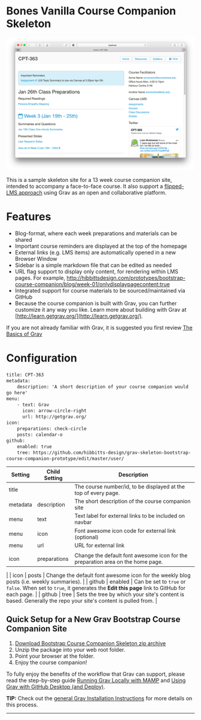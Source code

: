 # Bones Vanilla Course Companion Skeleton

![BVCC Screenshot](assets/bvcc-screenshot.png)

This is a sample skeleton site for a 13 week course companion site, intended to accompany a face-to-face course. It also support a [flipped-LMS approach](http://hibbittsdesign.org/blog/posts/flipped-lms-using-an-open-and-collaborative-platform) using Grav as an open and collaborative platform.

# Features

* Blog-format, where each week preparations and materials can be shared
* Important course reminders are displayed at the top of the homepage
* External links (e.g. LMS items) are automatically opened in a new Browser Window
* Sidebar is a simple markdown file that can be edited as needed
* URL flag support to display only content, for rendering within LMS pages. For example, http://hibbittsdesign.com/prototypes/bootstrap-course-companion/blog/week-01/onlydisplaypagecontent:true
* Integrated support for course materials to be sourced/maintained via GitHub
* Because the course companion is built with Grav, you can further customize it any way you like. Learn more about building with Grav at [http://learn.getgrav.org/](http://learn.getgrav.org/).

If you are not already familiar with Grav, it is suggested you first review [The Basics of Grav](http://learn.getgrav.org/)


# Configuration

```
title: CPT-363
metadata:
    description: 'A short description of your course companion would go here'
menu:
    - text: Grav
      icon: arrow-circle-right
      url: http://getgrav.org/
icon:
    preparations: check-circle
    posts: calendar-o
github:
    enabled: true
    tree: https://github.com/hibbitts-design/grav-skeleton-bootstrap-course-companion-prototype/edit/master/user/
```

| Setting | Child Setting | Description                                                                                                            |
|---------|---------------|------------------------------------------------------------------------------------------------------------------------|
| title   |               | The course number/id, to be displayed at the top of every page.                                                      |
| metadata  |  description | The short description of the course companion site                                       |
| menu  |  text | Text label for external links to be included on navbar                                       |
| menu  |  icon | Font awesome icon code for external link (optional)                                        |
| menu  |  url | URL for external link
|                                       |
| icon  | preparations    | Change the default font awesome icon for the preparation area on the home page.
|
| icon  | posts          | Change the default font awesome icon for the weekly blog posts (i.e. weekly summaries).            |
| github  | enabled       | Can be set to `true` or `false`. When set to `true`, it generates the **Edit this page** link to GitHub for each page. |
| github  | tree          | Sets the tree by which your site's content is based. Generally the repo your site's content is pulled from.            |

## Quick Setup for a New Grav Bootstrap Course Companion Site

1. [Download Bootstrap Course Companion Skeleton zip archive](https://github.com/hibbitts-design/grav-skeleton-bootstrap-course-companion-prototype/archive/master.zip)
2. Unzip the package into your web root folder.
3. Point your browser at the folder.
4. Enjoy the course companion!

To fully enjoy the benefits of the workflow that Grav can support, please read the step-by-step guide [Running Grav Locally with MAMP](http://hibbittsdesign.org/blog/posts/running-grav-locally-with-mamp) and [Using Grav with GitHub Desktop (and Deploy)](http://hibbittsdesign.org/blog/posts/using-grav-with-github-and-deploy).

**TIP:** Check out the [general Grav Installation Instructions](http://learn.getgrav.org/basics/installation) for more details on this process.

---
